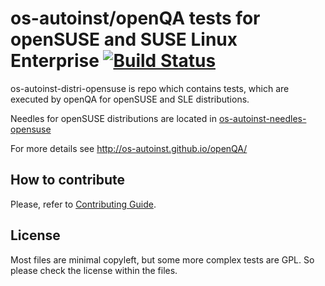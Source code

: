 os-autoinst/openQA tests for openSUSE and SUSE Linux Enterprise [![Build Status](https://travis-ci.org/os-autoinst/os-autoinst-distri-opensuse.svg?branch=master)](https://travis-ci.org/os-autoinst/os-autoinst-distri-opensuse?branch=master)
=================================================================================================================================================================================================================================
os-autoinst-distri-opensuse is repo which contains tests, which are executed
by openQA for openSUSE and SLE distributions.

Needles for openSUSE distributions are located in [os-autoinst-needles-opensuse](https://github.com/os-autoinst/os-autoinst-needles-opensuse)

For more details see http://os-autoinst.github.io/openQA/

## How to contribute
Please, refer to [Contributing Guide](https://github.com/os-autoinst/os-autoinst-distri-opensuse/blob/master/CONTRIBUTING.md).

## License

Most files are minimal copyleft, but some more complex tests are GPL. So please
check the license within the files.
